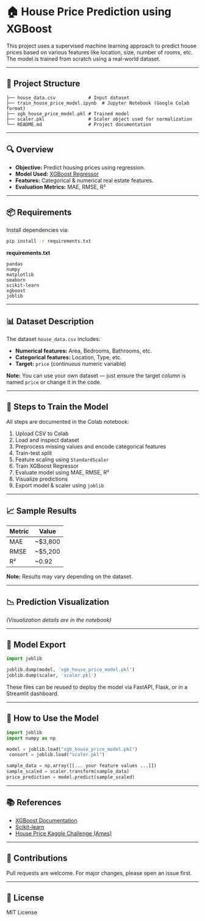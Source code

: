 # 🏠 House Price Prediction using XGBoost

This project uses a supervised machine learning approach to predict house prices based on various features like location, size, number of rooms, etc. The model is trained from scratch using a real-world dataset.

---

## 📁 Project Structure

```
├── house_data.csv            # Input dataset
├── train_house_price_model.ipynb  # Jupyter Notebook (Google Colab format)
├── xgb_house_price_model.pkl # Trained model
├── scaler.pkl                # Scaler object used for normalization
└── README.md                 # Project documentation
```

---

## 🔍 Overview

- **Objective:** Predict housing prices using regression.
- **Model Used:** [XGBoost Regressor](https://xgboost.readthedocs.io/)
- **Features:** Categorical & numerical real estate features.
- **Evaluation Metrics:** MAE, RMSE, R²

---

## 📦 Requirements

Install dependencies via:

```bash
pip install -r requirements.txt
```

**requirements.txt**
```
pandas
numpy
matplotlib
seaborn
scikit-learn
xgboost
joblib
```

---

## 📊 Dataset Description

The dataset `house_data.csv` includes:

- **Numerical features:** Area, Bedrooms, Bathrooms, etc.
- **Categorical features:** Location, Type, etc.
- **Target:** `price` (continuous numeric variable)

**Note:** You can use your own dataset — just ensure the target column is named `price` or change it in the code.

---

## 🚀 Steps to Train the Model

All steps are documented in the Colab notebook:

1. Upload CSV to Colab
2. Load and inspect dataset
3. Preprocess missing values and encode categorical features
4. Train-test split
5. Feature scaling using `StandardScaler`
6. Train XGBoost Regressor
7. Evaluate model using MAE, RMSE, R²
8. Visualize predictions
9. Export model & scaler using `joblib`

---

## 📈 Sample Results

| Metric | Value   |
|--------|---------|
| MAE    | ~$3,800 |
| RMSE   | ~$5,200 |
| R²     | ~0.92   |

**Note:** Results may vary depending on the dataset.

---

## 📉 Prediction Visualization

*(Visualization details are in the notebook)*

---

## 🧠 Model Export

```python
import joblib

joblib.dump(model, 'xgb_house_price_model.pkl')
joblib.dump(scaler, 'scaler.pkl')
```

These files can be reused to deploy the model via FastAPI, Flask, or in a Streamlit dashboard.

---

## 🧪 How to Use the Model

```python
import joblib
import numpy as np

model = joblib.load("xgb_house_price_model.pkl")
 consort = joblib.load("scaler.pkl")

sample_data = np.array([[... your feature values ...]])
sample_scaled = scaler.transform(sample_data)
price_prediction = model.predict(sample_scaled)
```

---

## 📚 References

- [XGBoost Documentation](https://xgboost.readthedocs.io/)
- [Scikit-learn](https://scikit-learn.org/)
- [House Price Kaggle Challenge (Ames)](https://www.kaggle.com/c/house-prices-advanced-regression-techniques)

---

## 🙌 Contributions

Pull requests are welcome. For major changes, please open an issue first.

---

## 📜 License

MIT License
